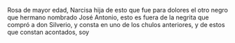 Rosa de mayor edad, Narcisa hija de esto que fue para dolores el otro negro que hermano nombrado José Antonio, esto es fuera de la negrita que compró a don Silverio, y consta en uno de los chulos anteriores, y de estos que constan acontados, soy